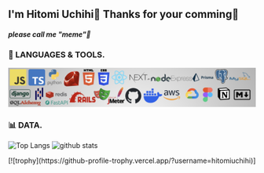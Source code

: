 ## I'm Hitomi Uchihi🙌 Thanks for your comming🎉
##### please call me "meme"👀

### 🌱 LANGUAGES & TOOLS.
![no images...](my_asset.png)
### 📊 DATA.
<p align="left"> 
  <img alt="Top Langs" height="130px" src="https://github-readme-stats.vercel.app/api/top-langs/?username=hitomiuchihi&layout=compact&show_icons=true" />
  <img alt="github stats" height="130px" src="https://github-readme-stats.vercel.app/api?username=hitomiuchihi&show_icons=ture" />
</p>
[![trophy](https://github-profile-trophy.vercel.app/?username=hitomiuchihi)]
<!--
**hitomiuchihi/hitomiuchihi** is a ✨ _special_ ✨ repository because its `README.md` (this file) appears on your GitHub profile.

Here are some ideas to get you started:

- 🔭 I’m currently working on ...
- 🌱 I’m currently learning ...
- 👯 I’m looking to collaborate on ...
- 🤔 I’m looking for help with ...
- 💬 Ask me about ...
- 📫 How to reach me: ...
- 😄 Pronouns: ...
- ⚡ Fun fact: ...
-->
